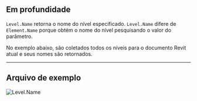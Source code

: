 ## Em profundidade
`Level.Name` retorna o nome do nível especificado. `Level.Name` difere de `Element.Name` porque obtém o nome do nível pesquisando o valor do parâmetro.

No exemplo abaixo, são coletados todos os níveis para o documento Revit atual e seus nomes são retornados.
___
## Arquivo de exemplo

![Level.Name](./Revit.Elements.Level.Name_img.jpg)
